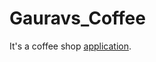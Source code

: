 # Gauravs_Coffee
It's a coffee shop [application](https://6623f2b3e5de0703b431bc34--harmonious-sorbet-b5ac15.netlify.app/).
